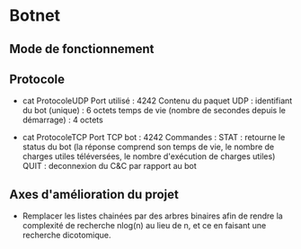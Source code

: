 # Botnet

## Mode de fonctionnement

## Protocole 

* cat ProtocoleUDP Port utilisé : 4242 Contenu du paquet UDP : identifiant du bot (unique) : 6 octets temps de vie (nombre de secondes depuis le démarrage) : 4 octets

* cat ProtocoleTCP Port TCP bot : 4242 Commandes : STAT : retourne le status du bot (la réponse comprend son temps de vie, le nombre de charges utiles téléversées, le nombre d'exécution de charges utiles) QUIT : deconnexion du C&C par rapport au bot


## Axes d'amélioration du projet
* Remplacer les listes chainées par des arbres binaires afin de rendre la complexité de recherche nlog(n) au lieu de n, et ce en faisant une recherche dicotomique.